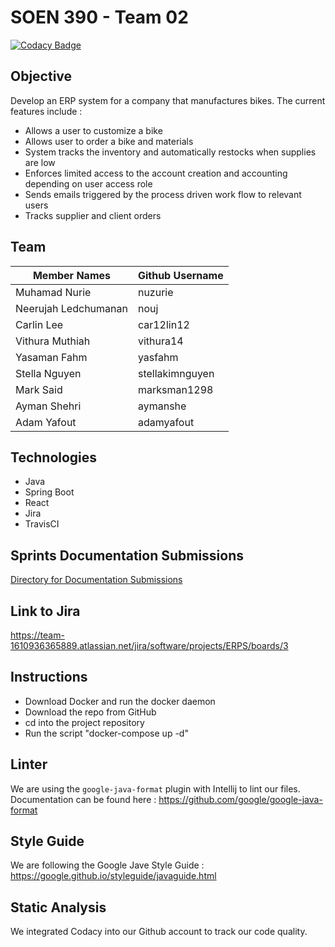 # SOEN 390 - Team 02
[![Codacy Badge](https://app.codacy.com/project/badge/Grade/c56216dc014449ce8c90765bc919224c)](https://www.codacy.com?utm_source=github.com&amp;utm_medium=referral&amp;utm_content=nuzurie/soen390-team02-erp&amp;utm_campaign=Badge_Grade)

 ## Objective
 Develop an ERP system for a company that manufactures bikes.
 The current features include :
 * Allows a user to customize a bike
 * Allows user to order a bike and materials
 * System tracks the inventory and automatically restocks when supplies are low
 * Enforces limited access to the account creation and accounting depending on user access role
 * Sends emails triggered by the process driven work flow to relevant users
 * Tracks supplier and client orders 
 
 ## Team 

 | Member Names          | Github Username    |
 | --------------------  | ------------------ |
 | Muhamad	Nurie         | nuzurie       |
 | Neerujah Ledchumanan  | nouj  |
 | Carlin Lee            | car12lin12  |
 | Vithura Muthiah       | vithura14  |
 | Yasaman	Fahm          | yasfahm  |
 | Stella Nguyen         | stellakimnguyen  |
 | Mark Said             | marksman1298  |
 | Ayman	Shehri          |  aymanshe |
 | Adam Yafout           |  adamyafout |

 ## Technologies

 * Java
 * Spring Boot
 * React
 * Jira
 * TravisCI
 
  ## Sprints Documentation Submissions
[Directory for Documentation Submissions](documentation/Sprint%201)

## Link to Jira
https://team-1610936365889.atlassian.net/jira/software/projects/ERPS/boards/3

## Instructions
* Download Docker and run the docker daemon
* Download the repo from GitHub
* cd into the project repository
* Run the script "docker-compose up -d"

## Linter
We are using the ``google-java-format`` plugin with Intellij to lint our files.
Documentation can be found here : https://github.com/google/google-java-format

## Style Guide
We are following the Google Jave Style Guide : https://google.github.io/styleguide/javaguide.html

## Static Analysis
We integrated Codacy into our Github account to track our code quality.

